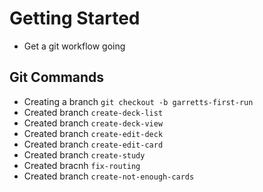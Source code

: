 # Getting Started

- Get a git workflow going

## Git Commands
- Creating a branch `git checkout -b garretts-first-run`
- Created branch `create-deck-list`
- Created branch `create-deck-view`
- Created branch `create-edit-deck`
- Created branch `create-edit-card`
- Created branch `create-study`
- Created bracnh `fix-routing`
- Created branch `create-not-enough-cards`